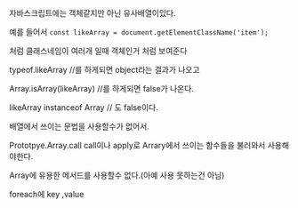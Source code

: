 자바스크립트에는 객체같지만 아닌 유사배열이있다.

예를 들어서 ``` const likeArray = document.getElementClassName('item'); ```

처럼 클래스네임이 여러개 일때 객체인거 처럼 보여준다

typeof.likeArray //를 하게되면 object라는 결과가 나오고

Array.isArray(likeArray) //를 하게되면 false가 나온다.


likeArray instanceof Array // 도 false이다.


배열에서 쓰이는 문법을 사용할수가 없어서.

Prototpye.Array.call 
call이나 apply로 Arrary에서 쓰이는 함수들을 불러와서 사용해야한다.

Array에 유용한 메서드를 사용할수 없다.(아예 사용 못하는건 아님)

foreach에 key ,value



